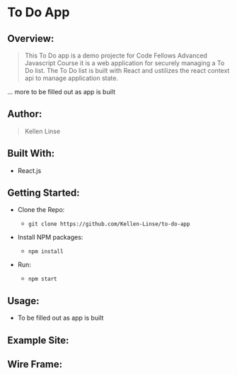 
# To Do App

## Overview:

> This To Do app is a demo projecte for Code Fellows Advanced Javascript Course it is a web application for securely managing a To Do list. The To Do list is built with React and ustilizes the react context api to manage application state. 

... more to be filled out as app is built 

## Author:

> Kellen Linse

## Built With:

- React.js


## Getting Started:

- Clone the Repo:
  - `git clone https://github.com/Kellen-Linse/to-do-app`

- Install NPM packages:
  - `npm install`

- Run:
  - `npm start`

## Usage:

- To be filled out as app is built

## Example Site:

<!-- - <App link here> -->

## Wire Frame:
<!-- 
![Wireframe](wire-frame.jpg) -->

